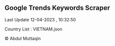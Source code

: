 

## Google Trends Keywords Scraper 
 
Last Update 12-04-2023 , 10:32:50

Country List :
VIETNAM.json



© Abdul Muttaqin 
